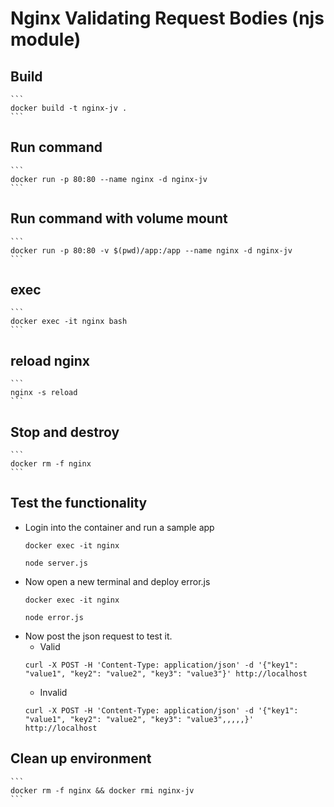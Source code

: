 # Nginx Validating Request Bodies (njs module)

## Build
    ```
    docker build -t nginx-jv .
    ```
## Run command
    ```
    docker run -p 80:80 --name nginx -d nginx-jv
    ```
## Run command with volume mount
    ```
    docker run -p 80:80 -v $(pwd)/app:/app --name nginx -d nginx-jv
    ```
## exec
    ```
    docker exec -it nginx bash
    ```
## reload nginx
    ```
    nginx -s reload
    ```
## Stop and destroy

    ```
    docker rm -f nginx
    ```

## Test the functionality
* Login into the container and run a sample app
    ```
    docker exec -it nginx
    ```
    ```
    node server.js
    ```
* Now open a new terminal and deploy error.js
    ```
    docker exec -it nginx
    ```
    ```
    node error.js
    ```
* Now post the json request to test it.
    - Valid
    ```
    curl -X POST -H 'Content-Type: application/json' -d '{"key1": "value1", "key2": "value2", "key3": "value3"}' http://localhost
    ```
    - Invalid
    ```
    curl -X POST -H 'Content-Type: application/json' -d '{"key1": "value1", "key2": "value2", "key3": "value3",,,,,}' http://localhost
    ```

## Clean up environment

    ```
    docker rm -f nginx && docker rmi nginx-jv
    ```